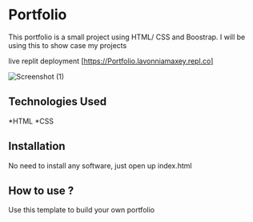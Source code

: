 # Portfolio
This portfolio is a small project using HTML/ CSS and Boostrap. I will be using this to show case my projects

live replit deployment [https://Portfolio.lavonniamaxey.repl.co]


![Screenshot (1)](https://user-images.githubusercontent.com/111943349/195517224-e20fa5ad-2f0e-4d35-85c9-67631c2f8d6e.png)
## Technologies Used
*HTML
*CSS
## Installation
No need to install any software, just open up index.html
## How to use ?
Use this template to build your own portfolio



